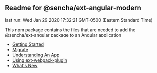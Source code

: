 ## Readme for @sencha/ext-angular-modern

last run: Wed Jan 29 2020 17:32:21 GMT-0500 (Eastern Standard Time)

This npm package contains the files that are needed to add the @sencha/ext-angular package to an Angular application

- [Getting Started](https://github.com/sencha/ext-angular/blob/ext-angular-7.1.1/packages/ext-angular-modern/GETTING_STARTED.md)
- [Migrate](https://github.com/sencha/ext-angular/blob/ext-angular-7.1.1/packages/ext-angular-modern/MIGRATE.md)
- [Understanding An App](https://github.com/sencha/ext-angular/blob/ext-angular-7.1.1/packages/ext-angular-modern/UNDERSTANDING_AN_APP.md)
- [Using ext-webpack-plugin](https://github.com/sencha/ext-angular/blob/ext-angular-7.1.1/packages/ext-angular-modern/USING_EXT_WEBPACK_PLUGIN.md)
- [What's New](https://github.com/sencha/ext-angular/blob/ext-angular-7.1.1/packages/ext-angular-modern/WHATS_NEW.md)
